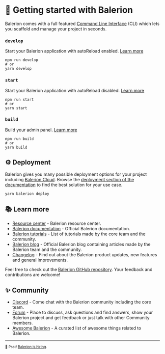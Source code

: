 # 🚀 Getting started with Balerion

Balerion comes with a full featured [Command Line Interface](https://docs.balerion.io/dev-docs/cli) (CLI) which lets you scaffold and manage your project in seconds.

### `develop`

Start your Balerion application with autoReload enabled. [Learn more](https://docs.balerion.io/dev-docs/cli#balerion-develop)

```
npm run develop
# or
yarn develop
```

### `start`

Start your Balerion application with autoReload disabled. [Learn more](https://docs.balerion.io/dev-docs/cli#balerion-start)

```
npm run start
# or
yarn start
```

### `build`

Build your admin panel. [Learn more](https://docs.balerion.io/dev-docs/cli#balerion-build)

```
npm run build
# or
yarn build
```

## ⚙️ Deployment

Balerion gives you many possible deployment options for your project including [Balerion Cloud](https://cloud.balerion.io). Browse the [deployment section of the documentation](https://docs.balerion.io/dev-docs/deployment) to find the best solution for your use case.

```
yarn balerion deploy
```

## 📚 Learn more

- [Resource center](https://balerion.io/resource-center) - Balerion resource center.
- [Balerion documentation](https://docs.balerion.io) - Official Balerion documentation.
- [Balerion tutorials](https://balerion.io/tutorials) - List of tutorials made by the core team and the community.
- [Balerion blog](https://balerion.io/blog) - Official Balerion blog containing articles made by the Balerion team and the community.
- [Changelog](https://balerion.io/changelog) - Find out about the Balerion product updates, new features and general improvements.

Feel free to check out the [Balerion GitHub repository](https://github.com/balerion/balerion). Your feedback and contributions are welcome!

## ✨ Community

- [Discord](https://discord.balerion.io) - Come chat with the Balerion community including the core team.
- [Forum](https://forum.balerion.io/) - Place to discuss, ask questions and find answers, show your Balerion project and get feedback or just talk with other Community members.
- [Awesome Balerion](https://github.com/balerion/awesome-balerion) - A curated list of awesome things related to Balerion.

---

<sub>🤫 Psst! [Balerion is hiring](https://balerion.io/careers).</sub>
